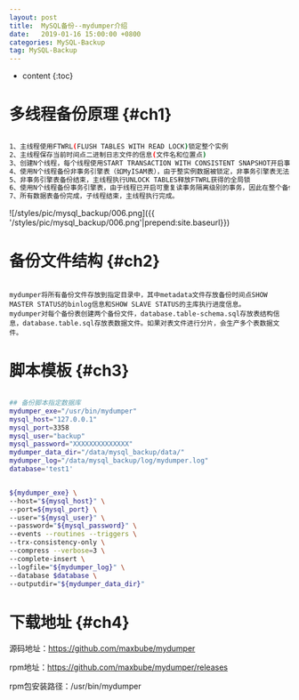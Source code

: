 ```yaml
---
layout: post
title:  MySQL备份--mydumper介绍
date:   2019-01-16 15:00:00 +0800
categories: MySQL-Backup
tag: MySQL-Backup
---
```


* content
{:toc}



多线程备份原理                  {#ch1}
====================================
```bash

1、主线程使用FTWRL(FLUSH TABLES WITH READ LOCK)锁定整个实例
2、主线程保存当前时间点二进制日志文件的信息(文件名和位置点)
3、创建N个线程，每个线程使用START TRANSACTION WITH CONSISTENT SNAPSHOT开启事务，由于整实例数据被锁定，新线程获得和主线程一样的ReadView。
4、使用N个线程备份非事务引擎表（如MyISAM表），由于整实例数据被锁定，非事务引擎表无法被更新，能获得多表数据一致性。
5、非事务引擎表备份结束，主线程执行UNLOCK TABLES释放FTWRL获得的全局锁
6、使用N个线程备份事务引擎表，由于线程已开启可重复读事务隔离级别的事务，因此在整个备份区间对事务引擎表获得多表数据一致性。
7、所有数据表备份完成，子线程结束，主线程执行完成。

```
![/styles/pic/mysql_backup/006.png]({{ '/styles/pic/mysql_backup/006.png'|prepend:site.baseurl}})

备份文件结构                  {#ch2}
====================================
```

mydumper将所有备份文件存放到指定目录中，其中metadata文件存放备份时间点SHOW MASTER STATUS的binlog信息和SHOW SLAVE STATUS的主库执行进度信息。
mydumper对每个备份表创建两个备份文件，database.table-schema.sql存放表结构信息，database.table.sql存放表数据文件。如果对表文件进行分片，会生产多个表数据文件。

```

脚本模板                  {#ch3}
====================================
```bash

## 备份脚本指定数据库
mydumper_exe="/usr/bin/mydumper"
mysql_host="127.0.0.1"
mysql_port=3358
mysql_user="backup"
mysql_password="XXXXXXXXXXXXXX"
mydumper_data_dir="/data/mysql_backup/data/"
mydumper_log="/data/mysql_backup/log/mydumper.log"
database='test1'


${mydumper_exe} \
--host="${mysql_host}" \
--port=${mysql_port} \
--user="${mysql_user}" \
--password="${mysql_password}" \
--events --routines --triggers \
--trx-consistency-only \
--compress --verbose=3 \
--complete-insert \
--logfile="${mydumper_log}" \
--database $database \
--outputdir="${mydumper_data_dir}"

```


下载地址                  {#ch4}
====================================
源码地址：https://github.com/maxbube/mydumper

rpm地址：https://github.com/maxbube/mydumper/releases

rpm包安装路径：/usr/bin/mydumper